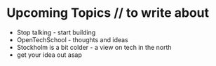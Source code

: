 # Upcoming Topics // to write about

 * Stop talking - start building
 * OpenTechSchool - thoughts and ideas
 * Stockholm is a bit colder - a view on tech in the north
 * get your idea out asap
